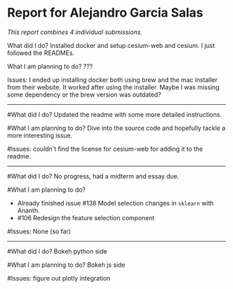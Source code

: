 # Report for Alejandro Garcia Salas

*This report combines 4 individual submissions.*

What did I do?
Installed docker and setup cesium-web and cesium. I just followed the READMEs.

What I am planning to do?
???

Issues:
I ended up installing docker both using brew and the mac installer from their website. It worked after using the installer. Maybe I was missing some dependency or the brew version was outdated?

<hr/>

#What did I do?
Updated the readme with some more detailed instructions.

#What I am planning to do?
Dive into the source code and hopefully tackle a more interesting issue.

#Issues:
couldn't find the license for cesium-web for adding it to the readme.

<hr/>

#What did I do?
No progress, had a midterm and essay due. 

#What I am planning to do?
- Already finished issue #138 Model selection changes in `sklearn` with Ananth.
- #106 Redesign the feature selection component

#Issues:
None (so far)

<hr/>

#What did I do?
Bokeh python side

#What I am planning to do?
Bokeh js side

#Issues:
figure out plotly integration
